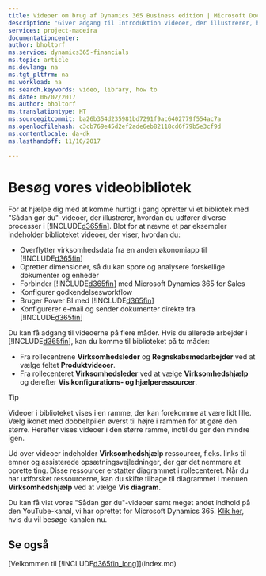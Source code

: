 ```yaml
---
title: Videoer om brug af Dynamics 365 Business edition | Microsoft Docs
description: "Giver adgang til Introduktion videoer, der illustrerer, hvordan du udfører almindelige opgaver."
services: project-madeira
documentationcenter: 
author: bholtorf
ms.service: dynamics365-financials
ms.topic: article
ms.devlang: na
ms.tgt_pltfrm: na
ms.workload: na
ms.search.keywords: video, library, how to
ms.date: 06/02/2017
ms.author: bholtorf
ms.translationtype: HT
ms.sourcegitcommit: ba26b354d235981bd7291f9ac6402779f554ac7a
ms.openlocfilehash: c3cb769e45d2ef2ade6eb82118cd6f79b5e3cf9d
ms.contentlocale: da-dk
ms.lasthandoff: 11/10/2017

---
```

# <a name="visit-our-video-library"></a>Besøg vores videobibliotek
For at hjælpe dig med at komme hurtigt i gang opretter vi et bibliotek med "Sådan gør du"-videoer, der illustrerer, hvordan du udfører diverse processer i [!INCLUDE[d365fin](includes/d365fin_md.md)]. Blot for at nævne et par eksempler indeholder biblioteket videoer, der viser, hvordan du:  

* Overflytter virksomhedsdata fra en anden økonomiapp til [!INCLUDE[d365fin](includes/d365fin_md.md)]  
* Opretter dimensioner, så du kan spore og analysere forskellige dokumenter og enheder
* Forbinder [!INCLUDE[d365fin](includes/d365fin_md.md)] med Microsoft Dynamics 365 for Sales
* Konfigurer godkendelsesworkflow  
* Bruger Power BI med [!INCLUDE[d365fin](includes/d365fin_md.md)]  
* Konfigurerer e-mail og sender dokumenter direkte fra [!INCLUDE[d365fin](includes/d365fin_md.md)]  

Du kan få adgang til videoerne på flere måder. Hvis du allerede arbejder i [!INCLUDE[d365fin](includes/d365fin_md.md)], kan du komme til biblioteket på to måder:

* Fra rollecentrene **Virksomhedsleder** og **Regnskabsmedarbejder** ved at vælge feltet **Produktvideoer**.  
* Fra rollecenteret **Virksomhedsleder** ved at vælge **Virksomhedshjælp** og derefter **Vis konfigurations- og hjælperessourcer**.  

> [!Tip]  
> Videoer i biblioteket vises i en ramme, der kan forekomme at være lidt lille. Vælg ikonet med dobbeltpilen øverst til højre i rammen for at gøre den større. Herefter vises videoer i den større ramme, indtil du gør den mindre igen.  

Ud over videoer indeholder **Virksomhedshjælp** ressourcer, f.eks. links til emner og assisterede opsætningsvejledninger, der gør det nemmere at oprette ting. Disse ressourcer erstatter diagrammet i rollecenteret. Når du har udforsket ressourcerne, kan du skifte tilbage til diagrammet i menuen **Virksomhedshjælp** ved at vælge **Vis diagram**.  
  
Du kan få vist vores "Sådan gør du"-videoer samt meget andet indhold på den YouTube-kanal, vi har oprettet for Microsoft Dynamics 365. [Klik her](https://go.microsoft.com/fwlink/?linkid=851533), hvis du vil besøge kanalen nu.

## <a name="see-also"></a>Se også
[Velkommen til [!INCLUDE[d365fin_long](includes/d365fin_long_md.md)]](index.md)

